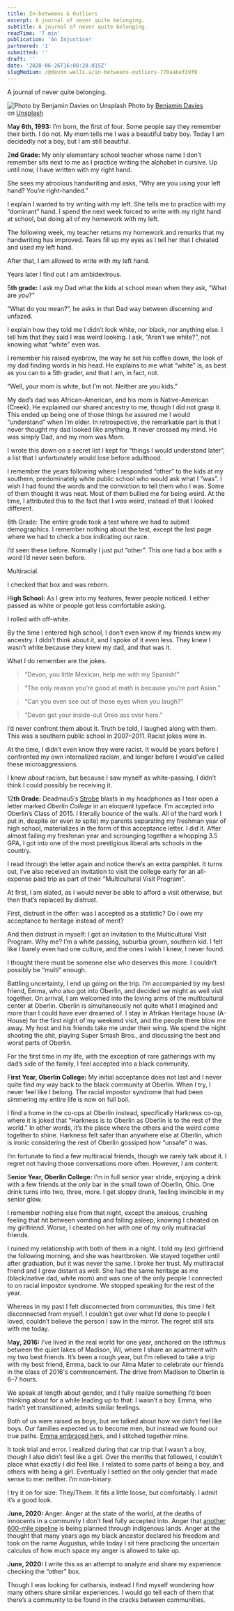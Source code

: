 ```yaml
---
title: In-betweens & Outliers
excerpt: A journal of never quite belonging.
subtitle: A journal of never quite belonging.
readTime: '7 min'
publication: 'An Injustice!'
partnered: '1'
submitted: ''
draft: ''
date: '2020-06-26T16:08:28.015Z'
slugMedium: /@devon.wells.a/in-betweens-outliers-770aa6ef39f0
---
```


A journal of never quite belonging.

![Photo by [Benjamin Davies](https://unsplash.com/@bendavisual?utm_source=medium&utm_medium=referral) on [Unsplash](https://unsplash.com?utm_source=medium&utm_medium=referral)](https://cdn-images-1.medium.com/max/800/0*O3h8X0b_sVoKgInu)
Photo by [Benjamin Davies](https://unsplash.com/@bendavisual?utm_source=medium&utm_medium=referral) on [Unsplash](https://unsplash.com?utm_source=medium&utm_medium=referral)

M**ay 6th, 1993:** I’m born, the first of four. Some people say they remember their birth. I do not. My mom tells me I was a beautiful baby boy. Today I am decidedly not a boy, but I am still beautiful.

2**nd Grade:** My only elementary school teacher whose name I don’t remember sits next to me as I practice writing the alphabet in cursive. Up until now, I have written with my right hand.

She sees my atrocious handwriting and asks, “Why are you using your left hand? You’re right-handed.”

I explain I wanted to try writing with my left. She tells me to practice with my “dominant” hand. I spend the next week forced to write with my right hand at school, but doing all of my homework with my left.

The following week, my teacher returns my homework and remarks that my handwriting has improved. Tears fill up my eyes as I tell her that I cheated and used my left hand.

After that, I am allowed to write with my left hand.

Years later I find out I am ambidextrous.

5**th grade:** I ask my Dad what the kids at school mean when they ask, “What are _you_?”

“What do you mean?”, he asks in that Dad way between discerning and unfazed.

I explain how they told me I didn’t look white, nor black, nor anything else. I tell him that they said I was weird looking. I ask, “Aren’t we white?”, not knowing what “white” even was.

I remember his raised eyebrow, the way he set his coffee down, the look of my dad finding words in his head. He explains to me what “white” is, as best as you can to a 5th grader, and that I am, in fact, not.

“Well, your mom is white, but I’m not. Neither are you kids.”

My dad’s dad was African-American, and his mom is Native-American (Creek). He explained our shared ancestry to me, though I did not grasp it. This ended up being one of those things he assured me I would “understand” when I’m older. In retrospective, the remarkable part is that I never thought my dad looked like anything. It never crossed my mind. He was simply Dad, and my mom was Mom.

I wrote this down on a secret list I kept for “things I would understand later”, a list that I unfortunately would lose before adulthood.

I remember the years following where I responded “other” to the kids at my southern, predominately white public school who would ask what I “was”. I wish I had found the words and the conviction to tell them who I was. Some of them thought it was neat. Most of them bullied me for being weird. At the time, I attributed this to the fact that I _was_ weird, instead of that I looked different.

8th Grade: The entire grade took a test where we had to submit demographics. I remember nothing about the test, except the last page where we had to check a box indicating our race.

I’d seen these before. Normally I just put “other”. This one had a box with a word I’d never seen before.

Multiracial.

I checked that box and was reborn.

H**igh School:** As I grew into my features, fewer people noticed. I either passed as white or people got less comfortable asking.

I rolled with off-white.

By the time I entered high school, I don’t even know if my friends knew my ancestry. I didn’t think about it, and I spoke of it even less. They knew I wasn’t white because they knew my dad, and that was it.

What I do remember are the jokes.

> “Devon, you little Mexican, help me with my Spanish!”

> “The only reason you’re good at math is because you’re part Asian.”

> “Can you even see out of those eyes when you laugh?”

> “Devon get your inside-out Oreo ass over here.”

I’d never confront them about it. Truth be told, I laughed along with them. This was a southern public school in 2007–2011. Racist jokes were in.

At the time, I didn’t even know they were racist. It would be years before I confronted my own internalized racism, and longer before I would’ve called these microaggressions.

I knew _about_ racism, but because I saw myself as white-passing, I didn’t think I could possibly be receiving it.

12**th Grade:** Deadmau5’s [Strobe](https://www.youtube.com/watch?v=tKi9Z-f6qX4) blasts in my headphones as I tear open a letter marked _Oberlin College_ in an eloquent typeface. I’m accepted into Oberlin’s Class of 2015. I literally bounce of the walls. All of the hard work I put in, despite (or even _to_ spite) my parents separating my freshman year of high school, materializes in the form of this acceptance letter. I did it. After almost failing my freshman year and scrounging together a whopping 3.5 GPA, I got into one of the most prestigious liberal arts schools in the country.

I read through the letter again and notice there’s an extra pamphlet. It turns out, I’ve also received an invitation to visit the college early for an all-expense paid trip as part of their “Multicultural Visit Program”.

At first, I am elated, as I would never be able to afford a visit otherwise, but then that’s replaced by distrust.

First, distrust in the offer: was I accepted as a statistic? Do I owe my acceptance to heritage instead of merit?

And then distrust in myself: _I_ got an invitation to the Multicultural Visit Program. Why me? I’m a white passing, suburbia grown, southern kid. I felt like I barely even had one culture, and the ones I wish I knew, I never found.

I thought there must be someone else who deserves this more. I couldn’t possibly be “multi” enough.

Battling uncertainty, I end up going on the trip. I’m accompanied by my best friend, Emma, who also got into Oberlin, and decided we might as well visit together. On arrival, I am welcomed into the loving arms of the multicultural center at Oberlin. Oberlin is simultaneously not quite what I imagined and more than I could have ever dreamed of. I stay in Afrikan Heritage house (A-House) for the first night of my weekend visit, and the people there blow me away. My host and his friends take me under their wing. We spend the night shooting the shit, playing Super Smash Bros., and discussing the best and worst parts of Oberlin.

For the first time in my life, with the exception of rare gatherings with my dad’s side of the family, I feel accepted into a black community.

F**irst Year, Oberlin College:** My initial acceptance does not last and I never quite find my way back to the black community at Oberlin. When I try, I never feel like I belong. The racial impostor syndrome that had been simmering my entire life is now on full boil.

I find a home in the co-ops at Oberlin instead, specifically Harkness co-op, where it is joked that “Harkness is to Oberlin as Oberlin is to the rest of the world.” In other words, it’s the place where the others and the weird come together to shine. Harkness felt safer than anywhere else at Oberlin, which is ironic considering the rest of Oberlin gossiped how “unsafe” it was.

I’m fortunate to find a few multiracial friends, though we rarely talk about it. I regret not having those conversations more often. However, I am content.

S**enior Year, Oberlin College:** I’m in full senior year stride, enjoying a drink with a few friends at the only bar in the small town of Oberlin, Ohio. One drink turns into two, three, more. I get sloppy drunk, feeling invincible in my senior glow.

I remember nothing else from that night, except the anxious, crushing feeling that hit between vomiting and falling asleep, knowing I cheated on my girlfriend. Worse, I cheated on her with one of my only multiracial friends.

I ruined my relationship with both of them in a night. I told my (ex) girlfriend the following morning, and she was heartbroken. We stayed together until after graduation, but it was never the same. I broke her trust. My multiracial friend and I grew distant as well. She had the same heritage as me (black/native dad, white mom) and was one of the only people I connected to on racial impostor syndrome. We stopped speaking for the rest of the year.

Whereas in my past I felt disconnected from communities, this time I felt disconnected from myself. I couldn’t get over what I’d done to people I loved, couldn’t believe the person I saw in the mirror. The regret still sits with me today.

M**ay, 2016:** I’ve lived in the real world for one year, anchored on the isthmus between the quiet lakes of Madison, WI, where I share an apartment with my two best friends. It’s been a rough year, but I’m relieved to take a trip with my best friend, Emma, back to our Alma Mater to celebrate our friends in the class of 2016's commencement. The drive from Madison to Oberlin is 6–7 hours.

We speak at length about gender, and I fully realize something I’d been thinking about for a while leading up to that: I wasn’t a boy. Emma, who hadn’t yet transitioned, admits similar feelings.

Both of us were raised as boys, but we talked about how we didn’t feel like boys. Our families expected us to become men, but instead we found our true paths. [Emma embraced her](https://humanparts.medium.com/on-pain-being-and-joy-bottom-surgery-859a56cc747c)s, and I stitched together mine.

It took trial and error. I realized during that car trip that I wasn’t a boy, though I also didn’t feel like a girl. Over the months that followed, I couldn’t place what exactly I did feel like. I related to some parts of being a boy, and others with being a girl. Eventually I settled on the only gender that made sense to me: neither. I’m non-binary.

I try it on for size: They/Them. It fits a little loose, but comfortably. I admit it’s a good look.

J**une, 2020:** Anger. Anger at the state of the world, at the deaths of innocents in a community I don’t feel fully accepted into. Anger that [another 600-mile pipeline](https://www.eenews.net/stories/1063393329) is being planned through indigenous lands. Anger at the thought that many years ago my black ancestor declared his freedom and took on the name Augustus, while today I sit here practicing the uncertain calculus of how much space my anger is allowed to take up.

J**une, 2020:** I write this as an attempt to analyze and share my experience checking the “other” box.

Though I was looking for catharsis, instead I find myself wondering how many others share similar experiences. I would go tell each of them that there’s a community to be found in the cracks between communities.